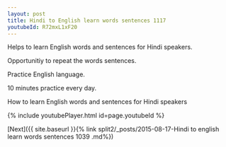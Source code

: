 ```yaml
---
layout: post
title: Hindi to English learn words sentences 1117 
youtubeId: R72mxL1xF20
---
```

 
 
Helps to learn English words and sentences for Hindi speakers.

Opportunitiy to repeat the words sentences. 

Practice English language. 
 
10 minutes practice every day. 
 
How to learn English words and sentences for Hindi speakers 
 
{% include youtubePlayer.html id=page.youtubeId %}
 
 
[Next]({{ site.baseurl }}{% link  split2/_posts/2015-08-17-Hindi to english learn words sentences 1039 .md%})
 
